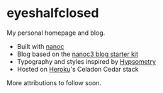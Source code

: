 eyeshalfclosed
==============

My personal homepage and blog.

*   Built with [nanoc](http://nanoc.stoneship.org/)
*   Blog based on the [nanoc3 blog starter kit](https://github.com/mgutz/nanoc3_blog)
*   Typography and styles inspired by [Hypsometry](http://blog.hypsometry.com/)
*   Hosted on [Heroku](http://www.heroku.com/)'s Celadon Cedar stack

More attributions to follow soon.

